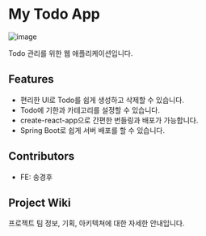 # My Todo App
![image](https://github.com/KingGyeongHoo/todo-githubflow/assets/117385050/1f30c761-531f-4749-bc54-df6dd393d041)

Todo 관리를 위한 웹 애플리케이션입니다.

## Features

- 편리한 UI로 Todo를 쉽게 생성하고 삭제할 수 있습니다.
- Todo에 기한과 카테고리를 설정할 수 있습니다.
- create-react-app으로 간편한 번들링과 배포가 가능합니다.
- Spring Boot로 쉽게 서버 배포를 할 수 있습니다.

## Contributors

- FE: 송경후

## Project Wiki

프로젝트 팀 정보, 기획, 아키텍쳐에 대한 자세한 안내입니다.
